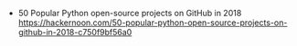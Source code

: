 - 50 Popular Python open-source projects on GitHub in 2018
<br>https://hackernoon.com/50-popular-python-open-source-projects-on-github-in-2018-c750f9bf56a0
